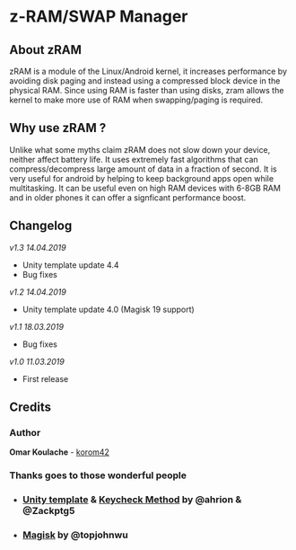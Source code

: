 # z-RAM/SWAP Manager
## About zRAM
zRAM is a module of the Linux/Android kernel, it increases performance by avoiding disk paging and instead using a compressed block device in the physical RAM. Since using RAM is faster than using disks, zram allows the kernel to make more use of RAM when swapping/paging is required.

## Why use zRAM ?
Unlike what some myths claim zRAM does not slow down your device, neither affect battery life. It uses extremely fast algorithms that can compress/decompress large amount of data in a fraction of second. It is very useful for android by helping to keep background apps open while multitasking. It can be useful even on high RAM devices with 6-8GB RAM and in older phones it can offer a signficant performance boost.

## Changelog
*v1.3 14.04.2019*
- Unity template update 4.4
- Bug fixes

*v1.2 14.04.2019*
- Unity template update 4.0 (Magisk 19 support)

*v1.1 18.03.2019*
- Bug fixes

*v1.0 11.03.2019*
- First release

## Credits
### Author
**Omar Koulache** - [korom42](https://github.com/korom42)

### Thanks goes to those wonderful people
- ### [Unity template](https://forum.xda-developers.com/android/software/module-audio-modification-library-t3579612) & [Keycheck Method](https://forum.xda-developers.com/android/software/guide-volume-key-selection-flashable-zip-t3773410) by @ahrion & @Zackptg5 
- ### [Magisk](https://github.com/topjohnwu/Magisk) by @topjohnwu
